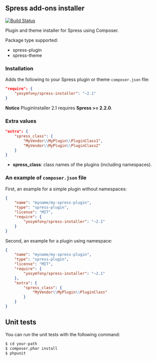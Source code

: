 ## Spress add-ons installer

[![Build Status](https://travis-ci.org/spress/Spress-installer.png?branch=master)](https://travis-ci.org/spress/Spress-installer)

Plugin and theme installer for Spress using Composer.

Package type supported:

* spress-plugin
* spress-theme

### Installation

Adds the following to your Spress plugin or theme `composer.json` file:

```json
"require": {
    "yosymfony/spress-installer": "~2.1"
}
```
**Notice** PluginInstaller 2.1 requires **Spress >= 2.2.0**.

### Extra values

```json
"extra": {
    "spress_class": {
        "MyVendor\\MyPlugin\\PluginClass1",
        "MyVendor\\MyPlugin\\PluginClass2"
    }
}
```

* **spress_class**: class names of the plugins (including namespaces).

### An example of `composer.json` file

First, an example for a simple plugin without namespaces:

```json
{
    "name": "myname/my-spress-plugin",
    "type": "spress-plugin",
    "license": "MIT",
    "require": {
        "yosymfony/spress-installer": "~2.1"
    }
}
```

Second, an example for a plugin using namespace:


```json
{
    "name": "myname/my-spress-plugin",
    "type": "spress-plugin",
    "license": "MIT",
    "require": {
        "yosymfony/spress-installer": "~2.1"
    },
    "extra": {
        "spress_class": {
            "MyVendor\\MyPlugin\\PluginClass"
        }
    }
}
```

Unit tests
----------

You can run the unit tests with the following command:
```bash
$ cd your-path
$ composer.phar install
$ phpunit
```

